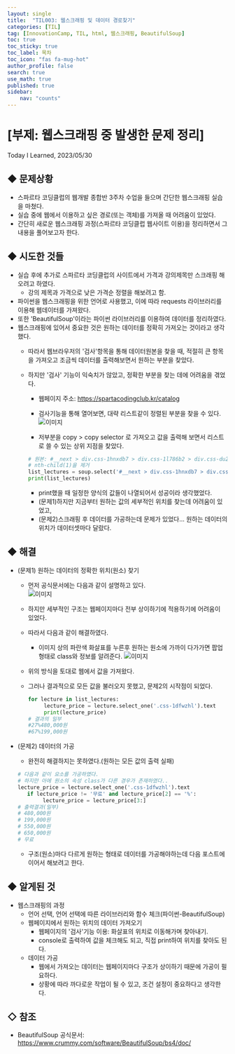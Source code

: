```yaml
---
layout: single
title:  "TIL003: 웹스크래핑 및 데이터 경로찾기"
categories: [TIL]
tag: [InnovationCamp, TIL, html, 웹스크래핑, BeautifulSoup] 
toc: true
toc_sticky: true
toc_label: 목차
toc_icon: "fas fa-mug-hot"
author_profile: false
search: true
use_math: true
published: true
sidebar:
    nav: "counts"
---
```


# [부제: 웹스크래핑 중 발생한 문제 정리]
Today I Learned, 2023/05/30

## ◆ 문제상황
- 스파르타 코딩클럽의 웹개발 종합반 3주차 수업을 들으며 간단한 웹스크래핑 실습을 마쳤다.
- 실습 중에 웹에서 이용하고 싶은 경로(또는 객체)를 가져올 때 어려움이 있었다.
- 간단히 새로운 웹스크래핑 과정(스파르타 코딩클럽 웹사이트 이용)을 정리하면서 그 내용을 풀어보고자 한다.

## ◆ 시도한 것들
- 실습 후에 추가로 스파르타 코딩클럽의 사이트에서 가격과 강의제목만 스크래핑 해오려고 하였다.
  - 강의 제목과 가격으로 낮은 가격순 정렬을 해보려고 함.
- 파이썬을 웹스크래핑을 위한 언어로 사용했고, 이에 따라 requests 라이브러리를 이용해 웹데이터를 가져왔다.
- 또한 'BeautifulSoup'이라는 파이썬 라이브러리를 이용하여 데이터를 정리하였다.
- 웹스크래핑에 있어서 중요한 것은 원하는 데이터를 정확히 가져오는 것이라고 생각했다.
  - 따라서 웹브라우저의 '검사'항목을 통해 데이터원본을 찾을 때, 적절히 큰 항목을 가져오고 조금씩 데이터를 출력해보면서 원하는 부분을 찾았다.
  - 하지만 '검사' 기능이 익숙치가 않았고, 정확한 부분을 찾는 데에 어려움을 겪었다.
    - 웹페이지 주소: https://spartacodingclub.kr/catalog
    - 검사기능을 통해 열어보면, 대략 리스트같이 정렬된 부분을 찾을 수 있다. 
    ![이미지]({{site.url}}/assets/images/forPosts/searchWeb.png)

    - 저부분을 copy > copy selector 로 가져오고 값을 출력해 보면서 리스트로 쓸 수 있는 상위 지점을 찾았다.
    
    ```python
    # 원본: #__next > div.css-1hnxdb7 > div.css-1l786b2 > div.css-du22aw > div.css-jkrl7j > div.css-pa8dts > div:nth-child(1)
    # nth-child(1)을 제거
    list_lectures = soup.select('#__next > div.css-1hnxdb7 > div.css-1l786b2 > div.css-du22aw > div.css-jkrl7j > div.css-pa8dts > div')
    print(list_lectures)
    ```
    - print했을 때 일정한 양식의 값들이 나열되어서 성공이라 생각했었다.
    - (문제1)하지만 지금부터 원하는 값의 세부적인 위치를 찾는데 어려움이 있었고, 
    - (문제2)스크래핑 후 데이터를 가공하는데 문제가 있었다... 원하는 데이터의 위치가 데이터셋마다 달랐다. 
    
## ◆ 해결
- (문제1) 원하는 데이터의 정확한 위치(원소) 찾기
  - 먼저 공식문서에는 다음과 같이 설명하고 있다.    
    ![이미지]({{site.url}}/assets/images/forPosts/bs4.png)
  - 하지만 세부적인 구조는 웹페이지마다 전부 상이하기에 적용하기에 어려움이 있었다.
  - 따라서 다음과 같이 해결하였다.
    - 이미지 상의 파란색 화살표를 누른후 원하는 원소에 가까이 다가가면 팝업 형태로 class와 정보를 알려준다.
    ![이미지]({{site.url}}/assets/images/forPosts/searchWeb2.png)

  - 위의 방식을 토대로 웹에서 값을 가져왔다.
  - 그러나 결과적으로 모든 값을 불러오지 못했고, 문제2의 시작점이 되었다.

    ```python
    for lecture in list_lectures:
         lecture_price = lecture.select_one('.css-1dfwzhl').text
         print(lecture_price)
    # 결과의 일부
    #27%480,000원
    #67%199,000원
    ```

- (문제2) 데이터의 가공
  - 완전히 해결하지는 못하였다.(원하는 모든 값의 출력 실패)
  
  ```python
  # 다음과 같이 요소를 가공하였다.
  # 하지만 아에 원소의 속성 class가 다른 경우가 존재하였다..
  lecture_price = lecture.select_one('.css-1dfwzhl').text
     if lecture_price != '무료' and lecture_price[2] == '%':
          lecture_price = lecture_price[3:]
  # 출력결과(일부)
  # 480,000원
  # 199,000원
  # 550,000원
  # 650,000원
  # 무료
  ```

  - 구조(원소)마다 다르게 원하는 형태로 데이터를 가공해야하는데 다음 포스트에 이어서 해보려고 한다.   

## ◆ 알게된 것
- 웹스크래핑의 과정
  - 언어 선택, 언어 선택에 따른 라이브러리와 함수 체크(파이썬-BeautifulSoup) 
  - 웹페이지에서 원하는 위치의 데이터 가져오기
    - 웹페이지의 '검사'기능 이용: 화살표의 위치로 이동해가며 찾아내기.
    - console로 출력하여 값을 체크해도 되고, 직접 print하여 위치를 찾아도 된다. 
  - 데이터 가공
    - 웹에서 가져오는 데이터는 웹페이지마다 구조가 상이하기 때문에 가공이 필요하다. 
    - 상황에 따라 까다로운 작업이 될 수 있고, 조건 설정이 중요하다고 생각한다.

## ◇ 참조
- BeautifulSoup 공식문서: https://www.crummy.com/software/BeautifulSoup/bs4/doc/
